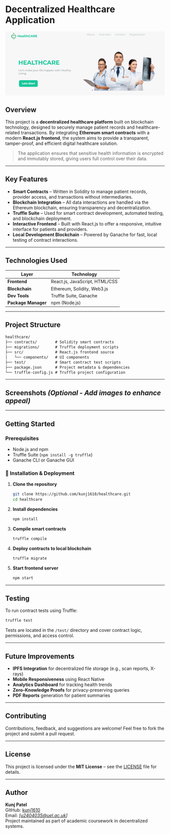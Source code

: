 #  Decentralized Healthcare Application

![Healthcare App](src/assets/images/overview.png)


##  Overview

This project is a **decentralized healthcare platform** built on blockchain technology, designed to securely manage patient records and healthcare-related transactions. By integrating **Ethereum smart contracts** with a modern **React.js frontend**, the system aims to provide a transparent, tamper-proof, and efficient digital healthcare solution.

> The application ensures that sensitive health information is encrypted and immutably stored, giving users full control over their data.

---

##  Key Features

-  **Smart Contracts** – Written in Solidity to manage patient records, provider access, and transactions without intermediaries.
-  **Blockchain Integration** – All data interactions are handled via the Ethereum blockchain, ensuring transparency and decentralization.
-  **Truffle Suite** – Used for smart contract development, automated testing, and blockchain deployment.
-  **Interactive Frontend** – Built with React.js to offer a responsive, intuitive interface for patients and providers.
-  **Local Development Blockchain** – Powered by Ganache for fast, local testing of contract interactions.

---

##  Technologies Used

| Layer            | Technology            |
|------------------|------------------------|
| **Frontend**     | React.js, JavaScript, HTML/CSS |
| **Blockchain**   | Ethereum, Solidity, Web3.js |
| **Dev Tools**    | Truffle Suite, Ganache |
| **Package Manager** | npm (Node.js) |

---

##  Project Structure

```
healthcare/
├── contracts/        # Solidity smart contracts
├── migrations/       # Truffle deployment scripts
├── src/              # React.js frontend source
│   └── components/   # UI components
├── test/             # Smart contract test scripts
├── package.json      # Project metadata & dependencies
└── truffle-config.js # Truffle project configuration
```

---

##  Screenshots *(Optional - Add images to enhance appeal)*

<!-- Uncomment after adding images to `src/assets/images/` -->
<!--
![Dashboard](./src/assets/images/dashboard.png)
*Patient Dashboard displaying decentralized record access.*
-->

---

##  Getting Started

###  Prerequisites

- Node.js and npm
- Truffle Suite (`npm install -g truffle`)
- Ganache CLI or Ganache GUI

### 🔧 Installation & Deployment

1. **Clone the repository**
   ```bash
   git clone https://github.com/kunj1610/healthcare.git
   cd healthcare
   ```

2. **Install dependencies**
   ```bash
   npm install
   ```

3. **Compile smart contracts**
   ```bash
   truffle compile
   ```

4. **Deploy contracts to local blockchain**
   ```bash
   truffle migrate
   ```

5. **Start frontend server**
   ```bash
   npm start
   ```

---

##  Testing

To run contract tests using Truffle:

```bash
truffle test
```

Tests are located in the `/test/` directory and cover contract logic, permissions, and access control.

---

##  Future Improvements

-  **IPFS Integration** for decentralized file storage (e.g., scan reports, X-rays)
-  **Mobile Responsiveness** using React Native
-  **Analytics Dashboard** for tracking health trends
-  **Zero-Knowledge Proofs** for privacy-preserving queries
-  **PDF Reports** generation for patient summaries

---

##  Contributing

Contributions, feedback, and suggestions are welcome! Feel free to fork the project and submit a pull request.

---

##  License

This project is licensed under the **MIT License** – see the [LICENSE](LICENSE) file for details.

---

##  Author

**Kunj Patel**  
GitHub: [kunj1610](https://github.com/kunj1610)  
Email: *[u2404035@uel.ac.uk]*  
Project maintained as part of academic coursework in decentralized systems.

